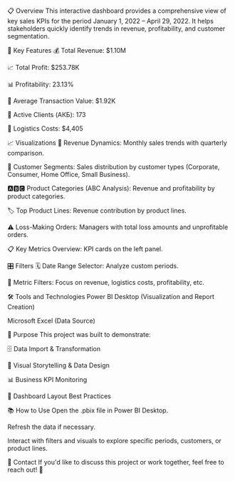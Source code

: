 📋 Overview
This interactive dashboard provides a comprehensive view of key sales KPIs for the period January 1, 2022 – April 29, 2022.
It helps stakeholders quickly identify trends in revenue, profitability, and customer segmentation.



🚀 Key Features
💰 Total Revenue: $1.10M

📈 Total Profit: $253.78K

📊 Profitability: 23.13%

🛒 Average Transaction Value: $1.92K

👥 Active Clients (АКБ): 173

🚚 Logistics Costs: $4,405

📈 Visualizations
📅 Revenue Dynamics: Monthly sales trends with quarterly comparison.

🏢 Customer Segments: Sales distribution by customer types (Corporate, Consumer, Home Office, Small Business).

🅰️🅱️🅲️ Product Categories (ABC Analysis): Revenue and profitability by product categories.

🏷️ Top Product Lines: Revenue contribution by product lines.

⚠️ Loss-Making Orders: Managers with total loss amounts and unprofitable orders.

📋 Key Metrics Overview: KPI cards on the left panel.

🎛️ Filters
🗓️ Date Range Selector: Analyze custom periods.

🎯 Metric Filters: Focus on revenue, logistics costs, profitability, etc.

🛠️ Tools and Technologies
Power BI Desktop (Visualization and Report Creation)

Microsoft Excel (Data Source)

🎯 Purpose
This project was built to demonstrate:

🗄️ Data Import & Transformation

🎨 Visual Storytelling & Data Design

📊 Business KPI Monitoring

🧩 Dashboard Layout Best Practices

📚 How to Use
Open the .pbix file in Power BI Desktop.

Refresh the data if necessary.

Interact with filters and visuals to explore specific periods, customers, or product lines.

📩 Contact
If you'd like to discuss this project or work together, feel free to reach out! 🚀

